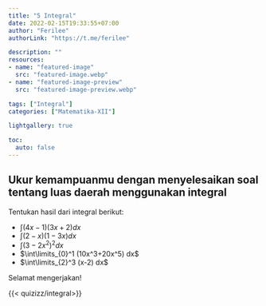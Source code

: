 ```yaml
---
title: "5 Integral"
date: 2022-02-15T19:33:55+07:00
author: "Ferilee"
authorLink: "https://t.me/ferilee"

description: ""
resources:
- name: "featured-image"
  src: "featured-image.webp"
- name: "featured-image-preview"
  src: "featured-image-preview.webp"

tags: ["Integral"]
categories: ["Matematika-XII"]

lightgallery: true

toc:
  auto: false
---
```


## Ukur kemampuanmu dengan menyelesaikan soal tentang luas daerah menggunakan integral
<!--
Kerjakan soal berikut di buku, kemudian jawaban dalam bentuk PDF diupload ke alamat https://bit.ly/Tugas1602. Tenggat waktu sampai 16 Februari 2022 pukul 21.00
> Hitunglah luas daerah yang dibatasi oleh:
  * kurva $y=-x^2+2x$ dan sumbu-$x$ untuk interval $0 \leq x \leq 2$ !
  * kurva $y=2-x^2$ dan sumbu $y=x$ !
  * kurva $y=4-x^2$, sumbu-$x$, garis $x=0$, dan $x=1$ !

{{< admonition tip "Pembahasan-1" >}}
![](kurva1.png)

Luas daerah yang dibatasi oleh kurva $y=-x^2+2x$ dan sumbu-$x$ untuk interval $0 \leq x \leq 2$ ! adalah \
$$  \begin{aligned}  L &= \int\limits_{0}^2 (-x^2+2x) dx \\\\  &= -(\frac{1}{2+1})x^{2+1}+(\cfrac{2}{1+1})x^{1+1}\rbrack_{0}^2 \\\\  &= -\left(\frac{1}{3} \right)x^{3}+\left(\cfrac{2}{2}\right)x^{2}\rbrack_{0}^2 \end{aligned} $$

{{< /admonition >}}
{{< admonition tip "Pembahasan" >}}
* kurva $y=2-x^2$ dan sumbu $y=x$ !
* kurva $y=4-x^2$, sumbu-$x$, garis $x=0$, dan $x=1$ !
{{< /admonition >}}
-->

Tentukan hasil dari integral berikut:
  * $\int (4x-1)(3x+2) dx$
  * $\int (2-x)(1-3x) dx$
  * $\int (3-2x^2)^2 dx$
  * $\int\limits_{0}^1 (10x^3+20x^5) dx$
  * $\int\limits_{2}^3 (x-2) dx$

Selamat mengerjakan!

{{< quizizz/integral>}}
